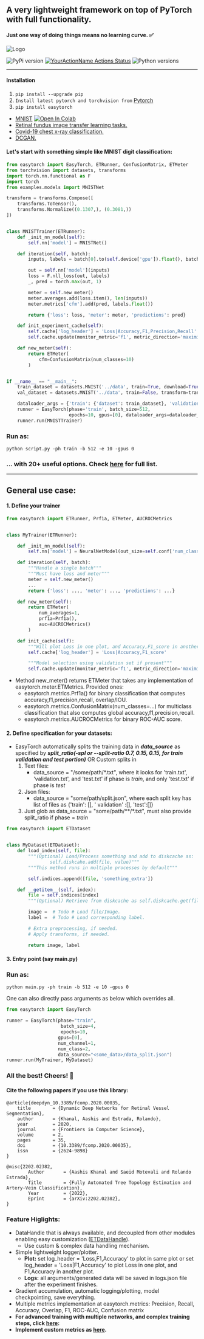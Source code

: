 ## A very lightweight framework on top of PyTorch with full functionality.

#### **Just one way of doing things means no learning curve.**  ✅

![Logo](assets/easytorchlogo.png)

![PyPi version](https://img.shields.io/pypi/v/easytorch)
[![YourActionName Actions Status](https://github.com/sraashis/easytorch/workflows/build/badge.svg)](https://github.com/sraashis/easytorch/actions)
![Python versions](https://img.shields.io/pypi/pyversions/pybadges.svg)

<hr />

#### Installation

1. `pip install --upgrade pip`
2. `Install latest pytorch and torchvision from` [Pytorch](https://pytorch.org/)
3. `pip install easytorch`

* [MNIST](./examples/MNIST_easytorch_CNN.ipynb) [![Open In Colab](https://colab.research.google.com/assets/colab-badge.svg)](https://colab.research.google.com/github//sraashis/easytorch/blob/master/examples/MNIST_easytorch_CNN.ipynb)
* [Retinal fundus image transfer learning tasks.](https://github.com/sraashis/retinal-fundus-transfer)
* [Covid-19 chest x-ray classification.](https://github.com/sraashis/covidxfactory)
* [DCGAN.](https://github.com/sraashis/gan-easytorch-celeb-faces)

#### Let's start with something simple like MNIST digit classification:

```python
from easytorch import EasyTorch, ETRunner, ConfusionMatrix, ETMeter
from torchvision import datasets, transforms
import torch.nn.functional as F
import torch
from examples.models import MNISTNet

transform = transforms.Compose([
    transforms.ToTensor(),
    transforms.Normalize((0.1307,), (0.3081,))
])


class MNISTTrainer(ETRunner):
    def _init_nn_model(self):
        self.nn['model'] = MNISTNet()

    def iteration(self, batch):
        inputs, labels = batch[0].to(self.device['gpu']).float(), batch[1].to(self.device['gpu']).long()

        out = self.nn['model'](inputs)
        loss = F.nll_loss(out, labels)
        _, pred = torch.max(out, 1)

        meter = self.new_meter()
        meter.averages.add(loss.item(), len(inputs))
        meter.metrics['cfm'].add(pred, labels.float())

        return {'loss': loss, 'meter': meter, 'predictions': pred}

    def init_experiment_cache(self):
        self.cache['log_header'] = 'Loss|Accuracy,F1,Precision,Recall'
        self.cache.update(monitor_metric='f1', metric_direction='maximize')

    def new_meter(self):
        return ETMeter(
            cfm=ConfusionMatrix(num_classes=10)
        )


if __name__ == "__main__":
    train_dataset = datasets.MNIST('../data', train=True, download=True, transform=transform)
    val_dataset = datasets.MNIST('../data', train=False, transform=transform)

    dataloader_args = {'train': {'dataset': train_dataset}, 'validation': {'dataset': val_dataset}}
    runner = EasyTorch(phase='train', batch_size=512,
                       epochs=10, gpus=[0], dataloader_args=dataloader_args)
    runner.run(MNISTTrainer)
```

### Run as:

`python script.py -ph train -b 512 -e 10 -gpus 0`

### ... with **20+** useful options. Check [here](./easytorch/config/) for full list.

<hr />

## General use case:

#### 1. Define your trainer

```python
from easytorch import ETRunner, Prf1a, ETMeter, AUCROCMetrics


class MyTrainer(ETRunner):

    def _init_nn_model(self):
        self.nn['model'] = NeuralNetModel(out_size=self.conf['num_class'])

    def iteration(self, batch):
        """Handle a single batch"""
        """Must have loss and meter"""
        meter = self.new_meter()
        ...
        return {'loss': ..., 'meter': ..., 'predictions': ...}

    def new_meter(self):
        return ETMeter(
            num_averages=1,
            prf1a=Prf1a(),
            auc=AUCROCMetrics()
        )

    def init_cache(self):
        """Will plot Loss in one plot, and Accuracy,F1_score in another."""
        self.cache['log_header'] = 'Loss|Accuracy,F1_score'

        """Model selection using validation set if present"""
        self.cache.update(monitor_metric='f1', metric_direction='maximize')

````

* Method new_meter() returns ETMeter that takes any implementation of easytorch.meter.ETMetrics. Provided ones:
    * easytorch.metrics.Prf1a() for binary classification that computes accuracy,f1,precision,recall, overlap/IOU.
    * easytorch.metrics.ConfusionMatrix(num_classes=...) for multiclass classification that also computes global
      accuracy,f1,precision,recall.
    * easytorch.metrics.AUCROCMetrics for binary ROC-AUC score.

#### 2. Define specification for your datasets:

* EasyTorch automatically splits the training data in _**data_source**_ as specified by
  _**split_ratio(-spl or --split-ratio 0.7, 0.15, 0.15, for train validation and test portion)**_ OR Custom splits in
    1. Text files:
        * data_source = "/some/path/*.txt", where it looks for 'train.txt', 'validation.txt', and 'test.txt' if phase is
          _train_, and only 'test.txt' if phase is _test_
    2. Json files:
        * data_source = "some/path/split.json", where each split key has list of files as {'train': [], '
          validation' :[], 'test':[]}
    3. Just glob as data_source = "some/path/**/*.txt", must also provide split_ratio if phase = _train_

```python
from easytorch import ETDataset


class MyDataset(ETDataset):
    def load_index(self, file):
        """(Optional) Load/Process something and add to diskcache as:
                self.diskcahe.add(file, value)"""
        """This method runs in multiple processes by default"""

        self.indices.append([file, 'something_extra'])

    def __getitem__(self, index):
        file = self.indices[index]
        """(Optional) Retrieve from diskcache as self.diskcache.get(file)"""

        image =  # Todo # Load file/Image. 
        label =  # Todo # Load corresponding label.

        # Extra preprocessing, if needed.
        # Apply transforms, if needed.

        return image, label
```

#### 3. Entry point (say main.py)
### Run as:

`python main.py -ph train -b 512 -e 10 -gpus 0`

One can also directly pass arguments as below which overrides all.
```python
from easytorch import EasyTorch

runner = EasyTorch(phase="train", 
                    batch_size=4, 
                    epochs=10,
                   gpus=[0],
                   num_channel=1, 
                   num_class=2,
                   data_source="<some_data>/data_split.json")
runner.run(MyTrainer, MyDataset)
```

### All the best! Cheers! 🎉

#### Cite the following papers if you use this library:

```
@article{deepdyn_10.3389/fcomp.2020.00035,
	title        = {Dynamic Deep Networks for Retinal Vessel Segmentation},
	author       = {Khanal, Aashis and Estrada, Rolando},
	year         = 2020,
	journal      = {Frontiers in Computer Science},
	volume       = 2,
	pages        = 35,
	doi          = {10.3389/fcomp.2020.00035},
	issn         = {2624-9898}
}

@misc{2202.02382,
        Author       = {Aashis Khanal and Saeid Motevali and Rolando Estrada},
        Title        = {Fully Automated Tree Topology Estimation and Artery-Vein Classification},
        Year         = {2022},
        Eprint       = {arXiv:2202.02382},
}
```

### Feature Higlights:

* DataHandle that is always available, and decoupled from other modules enabling easy
  customization ([ETDataHandle](easytorch/data/data.py)).
    * Use custom & complex data handling mechanism.
* Simple lightweight logger/plotter.
    * **Plot:** set log_header = 'Loss,F1,Accuracy' to plot in same plot or set log_header = 'Loss|F1,Accuracy' to plot
      Loss in one plot, and F1,Accuracy in another plot.
    * **Logs:** all arguments/generated data will be saved in logs.json file after the experiment finishes.
* Gradient accumulation, automatic logging/plotting, model checkpointing, save everything.
* Multiple metrics implementation at easytorch.metrics: Precision, Recall, Accuracy, Overlap, F1, ROC-AUC, Confusion
  matrix
* **For advanced training with multiple networks, and complex training steps,
  click [here](assets/AdvancedTraining.md):**
* **Implement custom metrics as [here](assets/CustomMetrics.md).**

